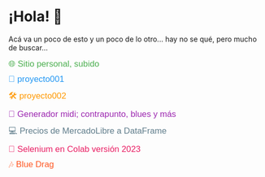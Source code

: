 <!DOCTYPE html>
<html>
<body>
    <h1>¡Hola! 👋</h1>
    <p>Acá va un poco de esto y un poco de lo otro... hay no se qué, pero mucho de buscar...</p>
<ul style="list-style: none; padding: 0; margin: 0; font-family: Arial, sans-serif;">
    <li style="margin-bottom: 10px;">
        <a href="https://xaldoxxx.com.ar" style="text-decoration: none; color: #4CAF50; font-size: 1.2em;">
            🌐 Sitio personal, subido
        </a>
    </li>
    <li style="margin-bottom: 10px;">
        <a href="https://xaldoxxx.pythonanywhere.com" target="_blank" style="text-decoration: none; color: #2196F3; font-size: 1.2em;">
            🚀 proyecto001
        </a>
    </li>
    <li style="margin-bottom: 10px;">
        <a href="https://xaldoxxxencualquierlugar.pythonanywhere.com" target="_blank" style="text-decoration: none; color: #FF9800; font-size: 1.2em;">
            🛠️ proyecto002
        </a>
    </li>
    <li style="margin-bottom: 10px;">
        <a href="https://github.com/xaldoxxx/BlockDeNotas/blob/main/mido.ipynb" style="text-decoration: none; color: #9C27B0; font-size: 1.2em;">
            🎵 Generador midi; contrapunto, blues y más
        </a>
    </li>
    <li style="margin-bottom: 10px;">
        <a href="https://github.com/xaldoxxx/BlockDeNotas/blob/main/mlibre_csv.ipynb" style="text-decoration: none; color: #607D8B; font-size: 1.2em;">
            💻 Precios de MercadoLibre a DataFrame
        </a>
    </li>
    <li style="margin-bottom: 10px;">
        <a href="https://github.com/xaldoxxx/BlockDeNotas/blob/main/selenium002.ipynb" style="text-decoration: none; color: #E91E63; font-size: 1.2em;">
            🤖 Selenium en Colab versión 2023
        </a>
    </li>
    <li style="margin-bottom: 10px;">
        <a href="https://xaldoxxx.com.ar/app021" target="_blank" style="text-decoration: none; color: #FF5722; font-size: 1.2em;">
            🎶 Blue Drag
        </a>
    </li>
</ul>

</html>
